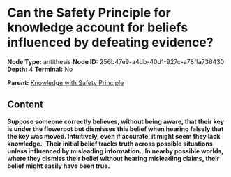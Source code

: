 # Can the Safety Principle for knowledge account for beliefs influenced by defeating evidence?

**Node Type:** antithesis
**Node ID:** 256b47e9-a4db-40d1-927c-a78ffa736430
**Depth:** 4
**Terminal:** No

**Parent:** [Knowledge with Safety Principle](knowledge-with-safety-principle-synthesis-36cb0228-2d5a-4aa3-87ba-01c1622dfdc5.md)

## Content

**Suppose someone correctly believes, without being aware, that their key is under the flowerpot but dismisses this belief when hearing falsely that the key was moved. Intuitively, even if accurate, it might seem they lack knowledge.**, **Their initial belief tracks truth across possible situations unless influenced by misleading information.**, **In nearby possible worlds, where they dismiss their belief without hearing misleading claims, their belief might easily have been true.**
